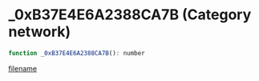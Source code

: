 # _0xB37E4E6A2388CA7B (Category network)

```js
function _0xB37E4E6A2388CA7B(): number
```

[filename](_0xB37E4E6A2388CA7B_m.md ':include')